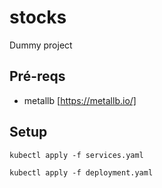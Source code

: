 # stocks
Dummy project

## Pré-reqs
- metallb [https://metallb.io/]

## Setup

```
kubectl apply -f services.yaml
```

```
kubectl apply -f deployment.yaml
```
